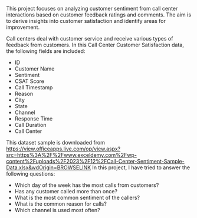 This project focuses on analyzing customer sentiment from call center interactions based on customer feedback ratings and comments. The aim is to derive insights into customer satisfaction and identify areas for improvement.



Call centers deal with customer service and receive various types of feedback from customers. In this Call Center Customer Satisfaction data, the following fields are included:

* ID
* Customer Name
* Sentiment
* CSAT Score
* Call Timestamp
* Reason
* City
* State
* Channel
* Response Time
* Call Duration
* Call Center

This dataset sample is downloaded from https://view.officeapps.live.com/op/view.aspx?src=https%3A%2F%2Fwww.exceldemy.com%2Fwp-content%2Fuploads%2F2023%2F12%2FCall-Center-Sentiment-Sample-Data.xlsx&wdOrigin=BROWSELINK
In this project, I have tried to answer the following questions:

* Which day of the week has the most calls from customers?
* Has any customer called more than once?
* What is the most common sentiment of the callers?
* What is the common reason for calls?
* Which channel is used most often?
